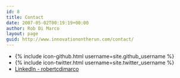 ```yaml
---
id: 8
title: Contact
date: 2007-05-02T00:19:19+00:00
author: Rob Di Marco
layout: page
guid: http://www.innovationontherun.com/contact/
---
```


<ul class="social-media-list">
  <li>
    {% include icon-github.html username=site.github_username %}
  </li>
  <li>
    {% include icon-twitter.html username=site.twitter_username %}
  </li>
  <li>
    <a href="https://www.linkedin.com/in/robertcdimarco">LinkedIn - robertcdimarco</a>
  </li>
</ul>
